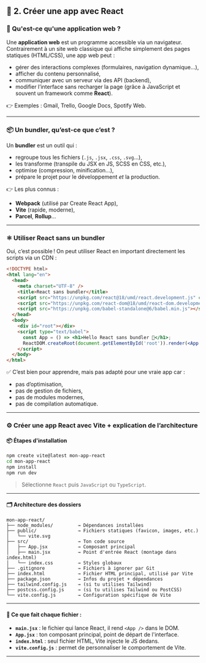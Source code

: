 ## 📘 2. Créer une app avec React

### 🧠 Qu'est-ce qu'une application web ?

Une **application web** est un programme accessible via un navigateur. Contrairement à un site web classique qui affiche simplement des pages statiques (HTML/CSS), une app web peut :
- gérer des interactions complexes (formulaires, navigation dynamique…),
- afficher du contenu personnalisé,
- communiquer avec un serveur via des API (backend),
- modifier l’interface sans recharger la page (grâce à JavaScript et souvent un framework comme **React**).

👉 Exemples : Gmail, Trello, Google Docs, Spotify Web.

---

### 📦 Un **bundler**, qu’est-ce que c’est ?

Un **bundler** est un outil qui :
- regroupe tous les fichiers (`.js`, `.jsx`, `.css`, `.svg`…),
- les transforme (transpile du JSX en JS, SCSS en CSS, etc.),
- optimise (compression, minification…),
- prépare le projet pour le développement *et* la production.

👉 Les plus connus :
- **Webpack** (utilisé par Create React App),
- **Vite** (rapide, moderne),
- **Parcel**, **Rollup**...

---

### ⚛️ Utiliser React **sans un bundler**

Oui, c’est possible ! On peut utiliser React en important directement les scripts via un CDN :

```html
<!DOCTYPE html>
<html lang="en">
  <head>
    <meta charset="UTF-8" />
    <title>React sans bundler</title>
    <script src="https://unpkg.com/react@18/umd/react.development.js" crossorigin></script>
    <script src="https://unpkg.com/react-dom@18/umd/react-dom.development.js" crossorigin></script>
    <script src="https://unpkg.com/babel-standalone@6/babel.min.js"></script>
  </head>
  <body>
    <div id="root"></div>
    <script type="text/babel">
      const App = () => <h1>Hello React sans bundler 👋</h1>;
      ReactDOM.createRoot(document.getElementById('root')).render(<App />);
    </script>
  </body>
</html>
```

✅ C’est bien pour apprendre, mais pas adapté pour une vraie app car :
- pas d’optimisation,
- pas de gestion de fichiers,
- pas de modules modernes,
- pas de compilation automatique.

---

### ⚙️ Créer une app React avec **Vite** + explication de l’architecture

#### 📦 Étapes d'installation

```bash
npm create vite@latest mon-app-react
cd mon-app-react
npm install
npm run dev
```

> Sélectionne `React` puis `JavaScript` ou `TypeScript`.

---

#### 🗂️ Architecture des dossiers

```plaintext
mon-app-react/
├── node_modules/         → Dépendances installées
├── public/               → Fichiers statiques (favicon, images, etc.)
│   └── vite.svg
├── src/                  → Ton code source
│   ├── App.jsx           → Composant principal
│   ├── main.jsx          → Point d'entrée React (montage dans index.html)
│   └── index.css         → Styles globaux
├── .gitignore            → Fichiers à ignorer par Git
├── index.html            → Fichier HTML principal, utilisé par Vite
├── package.json          → Infos du projet + dépendances
├── tailwind.config.js    → (si tu utilises Tailwind)
├── postcss.config.js     → (si tu utilises Tailwind ou PostCSS)
└── vite.config.js        → Configuration spécifique de Vite
```

---

#### 🎯 Ce que fait chaque fichier :
- **`main.jsx`** : le fichier qui lance React, il rend `<App />` dans le DOM.
- **`App.jsx`** : ton composant principal, point de départ de l'interface.
- **`index.html`** : seul fichier HTML, Vite injecte le JS dedans.
- **`vite.config.js`** : permet de personnaliser le comportement de Vite.

---
